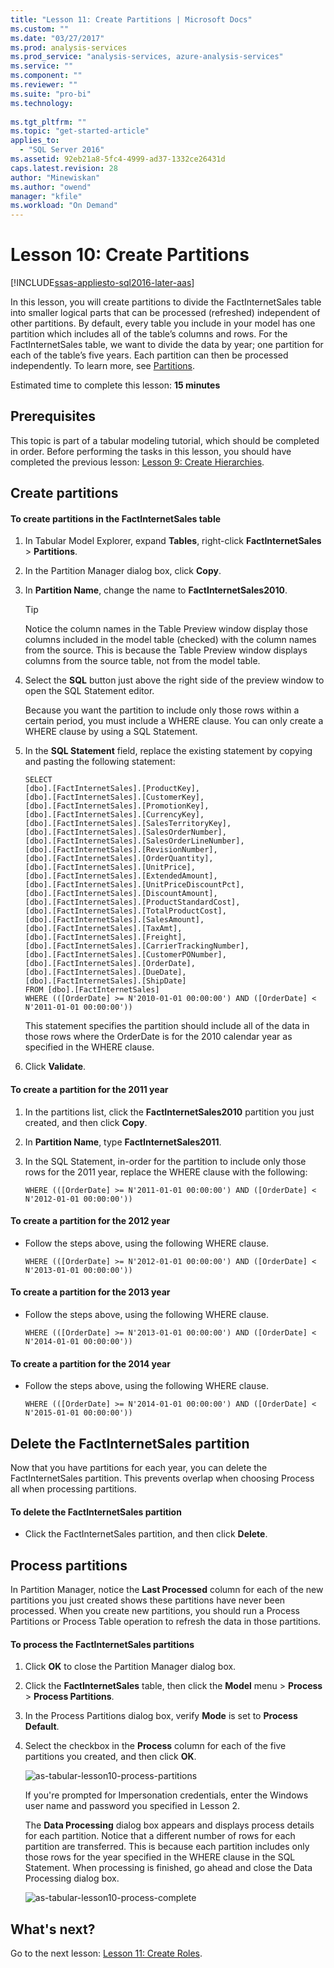 ```yaml
---
title: "Lesson 11: Create Partitions | Microsoft Docs"
ms.custom: ""
ms.date: "03/27/2017"
ms.prod: analysis-services
ms.prod_service: "analysis-services, azure-analysis-services"
ms.service: ""
ms.component: ""
ms.reviewer: ""
ms.suite: "pro-bi"
ms.technology: 
  
ms.tgt_pltfrm: ""
ms.topic: "get-started-article"
applies_to: 
  - "SQL Server 2016"
ms.assetid: 92eb21a8-5fc4-4999-ad37-1332ce26431d
caps.latest.revision: 28
author: "Minewiskan"
ms.author: "owend"
manager: "kfile"
ms.workload: "On Demand"
---
```

# Lesson 10: Create Partitions
[!INCLUDE[ssas-appliesto-sql2016-later-aas](../includes/ssas-appliesto-sql2016-later-aas.md)]

In this lesson, you will create partitions to divide the FactInternetSales table into smaller logical parts that can be processed (refreshed) independent of other partitions. By default, every table you include in your model has one partition which includes all of the table’s columns and rows. For the FactInternetSales table, we want to divide the data by year; one partition for each of the table’s five years. Each partition can then be processed independently. To learn more, see [Partitions](../analysis-services/tabular-models/partitions-ssas-tabular.md).  
  
Estimated time to complete this lesson: **15 minutes**  
  
## Prerequisites  
This topic is part of a tabular modeling tutorial, which should be completed in order. Before performing the tasks in this lesson, you should have completed the previous lesson: [Lesson 9: Create Hierarchies](../analysis-services/lesson-9-create-hierarchies.md).  
  
## Create partitions  
  
#### To create partitions in the FactInternetSales table  
  
1.  In Tabular Model Explorer, expand **Tables**, right-click **FactInternetSales** > **Partitions**.  
  
2.  In the Partition Manager dialog box, click **Copy**.  
  
3.  In **Partition Name**, change the name to **FactInternetSales2010**.  
  
    > [!TIP]  
    > Notice the column names in the Table Preview window display those columns included in the model table (checked) with the column names from the source. This is because the Table Preview window displays columns from the source table, not from the model table.  
  
4.  Select the **SQL** button just above the right side of the preview window to open the SQL Statement editor.  
  
    Because you want the partition to include only those rows within a certain period, you must include a WHERE clause. You can only create a WHERE clause by using a SQL Statement.  
  
5.  In the **SQL Statement** field, replace the existing statement by copying and pasting the following statement:  
  
    ```  
    SELECT   
    [dbo].[FactInternetSales].[ProductKey],  
    [dbo].[FactInternetSales].[CustomerKey],  
    [dbo].[FactInternetSales].[PromotionKey],  
    [dbo].[FactInternetSales].[CurrencyKey],  
    [dbo].[FactInternetSales].[SalesTerritoryKey],  
    [dbo].[FactInternetSales].[SalesOrderNumber],  
    [dbo].[FactInternetSales].[SalesOrderLineNumber],  
    [dbo].[FactInternetSales].[RevisionNumber],  
    [dbo].[FactInternetSales].[OrderQuantity],  
    [dbo].[FactInternetSales].[UnitPrice],  
    [dbo].[FactInternetSales].[ExtendedAmount],  
    [dbo].[FactInternetSales].[UnitPriceDiscountPct],  
    [dbo].[FactInternetSales].[DiscountAmount],  
    [dbo].[FactInternetSales].[ProductStandardCost],  
    [dbo].[FactInternetSales].[TotalProductCost],  
    [dbo].[FactInternetSales].[SalesAmount],  
    [dbo].[FactInternetSales].[TaxAmt],  
    [dbo].[FactInternetSales].[Freight],  
    [dbo].[FactInternetSales].[CarrierTrackingNumber],  
    [dbo].[FactInternetSales].[CustomerPONumber],  
    [dbo].[FactInternetSales].[OrderDate],  
    [dbo].[FactInternetSales].[DueDate],  
    [dbo].[FactInternetSales].[ShipDate]   
    FROM [dbo].[FactInternetSales]  
    WHERE (([OrderDate] >= N'2010-01-01 00:00:00') AND ([OrderDate] < N'2011-01-01 00:00:00'))  
    ```  
  
    This statement specifies the partition should include all of the data in those rows where the OrderDate is for the 2010 calendar year as specified in the WHERE clause.  
  
6.  Click **Validate**.  
  
  
#### To create a partition for the 2011 year  
  
1.  In the partitions list, click the **FactInternetSales2010** partition you just created, and then click **Copy**.  
  
2.  In **Partition Name**, type **FactInternetSales2011**.  
  
3.  In the SQL Statement, in-order for the partition to include only those rows for the 2011 year, replace the WHERE clause with the following:  
  
    ```  
    WHERE (([OrderDate] >= N'2011-01-01 00:00:00') AND ([OrderDate] < N'2012-01-01 00:00:00'))  
    ```  
  
#### To create a partition for the 2012 year  
  
- Follow the steps above, using the following WHERE clause. 
  
    ```  
    WHERE (([OrderDate] >= N'2012-01-01 00:00:00') AND ([OrderDate] < N'2013-01-01 00:00:00'))  
    ```  
  
#### To create a partition for the 2013 year  
  
- Follow the steps above, using the following WHERE clause. 
  
    ```  
    WHERE (([OrderDate] >= N'2013-01-01 00:00:00') AND ([OrderDate] < N'2014-01-01 00:00:00'))  
    ```  
  
#### To create a partition for the 2014 year  
  
- Follow the steps above, using the following WHERE clause. 
  
    ```  
    WHERE (([OrderDate] >= N'2014-01-01 00:00:00') AND ([OrderDate] < N'2015-01-01 00:00:00'))  
    ```  

## Delete the FactInternetSales partition
Now that you have partitions for each year, you can delete the FactInternetSales partition. This prevents overlap when choosing Process all when processing partitions.
#### To delete the FactInternetSales partition
-  Click the FactInternetSales partition, and then click **Delete**.



## Process partitions  
In Partition Manager, notice the **Last Processed** column for each of the new partitions you just created shows these partitions have never been processed. When you create new partitions, you should run a Process Partitions or Process Table operation to refresh the data in those partitions.  
  
#### To process the FactInternetSales partitions  
  
1.  Click **OK** to close the Partition Manager dialog box.  
  
2.  Click the **FactInternetSales** table, then click the **Model** menu > **Process** > **Process Partitions**.  
  
3.  In the Process Partitions dialog box, verify **Mode** is set to **Process Default**.  
  
4.  Select the checkbox in the **Process** column for each of the five partitions you created, and then click **OK**.  

    ![as-tabular-lesson10-process-partitions](../analysis-services/media/as-tabular-lesson10-process-partitions.png)
  
    If you're prompted for Impersonation credentials, enter the Windows user name and password you specified in Lesson 2.  
  
    The **Data Processing** dialog box appears and displays process details for each partition. Notice that a different number of rows for each partition are transferred. This is because each partition includes only those rows for the year specified in the WHERE clause in the SQL Statement. When processing is finished, go ahead and close the Data Processing dialog box.  
  
    ![as-tabular-lesson10-process-complete](../analysis-services/media/as-tabular-lesson10-process-complete.png)
  
 ## What's next?
Go to the next lesson: [Lesson 11: Create Roles](../analysis-services/lesson-11-create-roles.md). 
